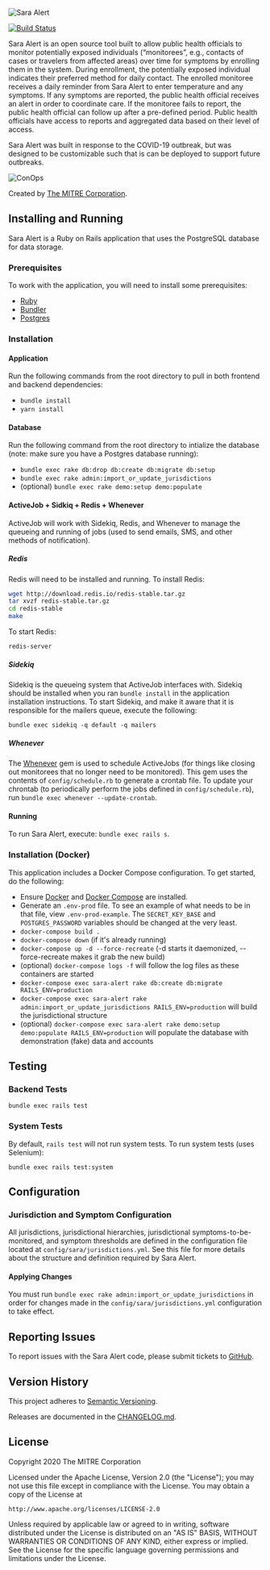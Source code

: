 ![Sara Alert](https://user-images.githubusercontent.com/14923551/76420768-025c0880-6379-11ea-8342-0a9aebd9d287.png)

[![Build Status](https://travis-ci.com/SaraAlert/SaraAlert.svg?branch=master)](https://travis-ci.com/SaraAlert/SaraAlert)

Sara Alert is an open source tool built to allow public health officials to monitor potentially exposed individuals (“monitorees”, e.g., contacts of cases or travelers from affected areas) over time for symptoms by enrolling them in the system. During enrollment, the potentially exposed individual indicates their preferred method for daily contact. The enrolled monitoree receives a daily reminder from Sara Alert to enter temperature and any symptoms. If any symptoms are reported, the public health official receives an alert in order to coordinate care. If the monitoree fails to report, the public health official can follow up after a pre-defined period. Public health officials have access to reports and aggregated data based on their level of access.

Sara Alert was built in response to the COVID-19 outbreak, but was designed to be customizable such that is can be deployed to support future outbreaks.

![ConOps](https://user-images.githubusercontent.com/14923551/76426329-4c48ec80-6381-11ea-819e-fcef98c66a2a.png)

Created by [The MITRE Corporation](https://www.mitre.org).

## Installing and Running

Sara Alert is a Ruby on Rails application that uses the PostgreSQL database for data storage.

### Prerequisites

To work with the application, you will need to install some prerequisites:

* [Ruby](https://www.ruby-lang.org/)
* [Bundler](http://bundler.io/)
* [Postgres](http://www.postgresql.org/)

### Installation

#### Application

Run the following commands from the root directory to pull in both frontend and backend dependencies:

* `bundle install`
* `yarn install`

#### Database

Run the following command from the root directory to intialize the database (note: make sure you have a Postgres database running):

* `bundle exec rake db:drop db:create db:migrate db:setup`
* `bundle exec rake admin:import_or_update_jurisdictions`
* (optional) `bundle exec rake demo:setup demo:populate`

#### ActiveJob + Sidkiq + Redis + Whenever

ActiveJob will work with Sidekiq, Redis, and Whenever to manage the queueing and running of jobs (used to send emails, SMS, and other methods of notification).

##### Redis

Redis will need to be installed and running. To install Redis:

```bash
wget http://download.redis.io/redis-stable.tar.gz
tar xvzf redis-stable.tar.gz
cd redis-stable
make
```

To start Redis:

```
redis-server
```

##### Sidekiq

Sidekiq is the queueing system that ActiveJob interfaces with. Sidekiq should be installed when you ran `bundle install` in the application installation instructions. To start Sidekiq, and make it aware that it is responsible for the mailers queue, execute the following:

```
bundle exec sidekiq -q default -q mailers
```

##### Whenever

The [Whenever](https://github.com/javan/whenever) gem is used to schedule ActiveJobs (for things like closing out monitorees that no longer need to be monitored). This gem uses the contents of `config/schedule.rb` to generate a crontab file.
To update your chrontab (to periodically perform the jobs defined in `config/schedule.rb`), run `bundle exec whenever --update-crontab`.

#### Running

To run Sara Alert, execute: `bundle exec rails s`.

### Installation (Docker)

This application includes a Docker Compose configuration. To get started, do the following:

* Ensure [Docker](https://docs.docker.com/get-docker/) and [Docker Compose](https://docs.docker.com/compose/install/) are installed.
* Generate an `.env-prod` file. To see an example of what needs to be in that file, view `.env-prod-example`. The `SECRET_KEY_BASE` and `POSTGRES_PASSWORD` variables should be changed at the very least.
* `docker-compose build .`
* `docker-compose down` (if it's already running)
* `docker-compose up -d --force-recreate` (-d starts it daemonized, --force-recreate makes it grab the new build)
* (optional) `docker-compose logs -f` will follow the log files as these containers are started
* `docker-compose exec sara-alert rake db:create db:migrate RAILS_ENV=production`
* `docker-compose exec sara-alert rake admin:import_or_update_jurisdictions RAILS_ENV=production` will build the jurisdictional structure
* (optional) `docker-compose exec sara-alert rake demo:setup demo:populate RAILS_ENV=production` will populate the database with demonstration (fake) data and accounts

## Testing

### Backend Tests

```
bundle exec rails test
```

### System Tests

By default, `rails test` will not run system tests. To run system tests (uses Selenium):

```
bundle exec rails test:system
```

## Configuration

### Jurisdiction and Symptom Configuration

All jurisdictions, jurisdictional hierarchies, jurisdictional symptoms-to-be-monitored, and symptom thresholds are defined in the configuration file located at `config/sara/jurisdictions.yml`. See this file for more details about the structure and definition required by Sara Alert.

#### Applying Changes

You must run `bundle exec rake admin:import_or_update_jurisdictions` in order for changes made in the `config/sara/jurisdictions.yml` configuration to take effect.

## Reporting Issues

To report issues with the Sara Alert code, please submit tickets to [GitHub](https://github.com/SaraAlert/SaraAlert/issues).

## Version History

This project adheres to [Semantic Versioning](http://semver.org/).

Releases are documented in the [CHANGELOG.md](https://github.com/SaraAlert/SaraAlert/blob/master/CHANGELOG.md).

## License

Copyright 2020 The MITRE Corporation

Licensed under the Apache License, Version 2.0 (the "License"); you may not use this file except in compliance with the License. You may obtain a copy of the License at

```
http://www.apache.org/licenses/LICENSE-2.0
```

Unless required by applicable law or agreed to in writing, software distributed under the License is distributed on an "AS IS" BASIS, WITHOUT WARRANTIES OR CONDITIONS OF ANY KIND, either express or implied. See the License for the specific language governing permissions and limitations under the License.
